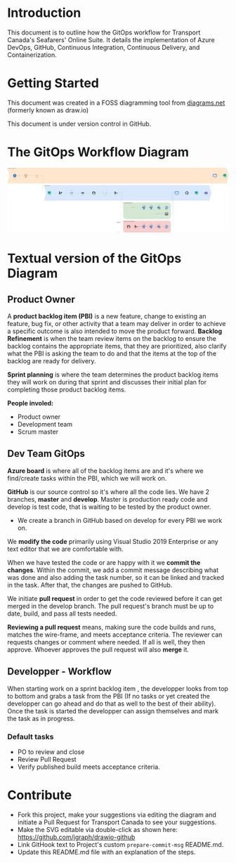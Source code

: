 # Introduction 

This document is to outline how the GitOps workflow for Transport Canada's Seafarers' Online Suite. It details the implementation of Azure DevOps, GitHub, Continuous Integration, Continuous Delivery, and Containerization.

# Getting Started

This document was created in a FOSS diagramming tool from [diagrams.net](https://app.diagrams.net/ "diagrams.net") (formerly known as draw.io)

This document is under version control in GitHub.

# The GitOps Workflow Diagram

<img src="./GitOps.svg">

# Textual version of the GitOps Diagram

## Product Owner
A **product backlog item (PBI)** is a new feature, change to existing an feature, bug fix, or other activity that a team may deliver in order to achieve a specific outcome is also intended to move the product forward.
**Backlog Refinement** is when the team review items on the backlog to ensure the backlog contains the appropriate items, that they are prioritized, also clarify what the PBI is asking the team to do and that the items at the top of the backlog are ready for delivery.

**Sprint planning** is where the team determines the product backlog items they will work on during that sprint and discusses their initial plan for completing those product backlog items.

**People involed:**
 - Product owner
 - Development team
 - Scrum master

## Dev Team GitOps

**Azure board** is where all of the backlog items are and it's where we find/create tasks within the PBI, which we will work on.

**GitHub** is our source control so it's where all the code lies. We have 2 branches, **master** and **develop**. Master is production ready code and develop is test code, that is waiting to be tested by the product owner.
- We create a branch in GitHub based on develop for every PBI we work on.

We **modify the code** primarily using Visual Studio 2019 Enterprise or any text editor that we are comfortable with.

When we have tested the code or are happy with it we **commit the changes**. Within the commit, we add a commit message describing what was done and also adding the task number, so it can be linked and tracked in the task. After that, the changes are pushed to GitHub.

We initiate **pull request** in order to get the code reviewed before it can get merged in the develop branch. The pull request's branch must be up to date, build, and pass all tests needed.

**Reviewing a pull request** means, making sure the code builds and runs, matches the wire-frame, and meets acceptance criteria. The reviewer can requests changes or comment where needed. If all is well, they then approve.
Whoever approves the pull request will also **merge** it.

## Developper - Workflow

When starting work on a sprint backlog item , the developper looks from top to bottom and grabs a task from the PBI (If no tasks or yet created the developper can go ahead and do that as well to the best of their ability). Once the task is started the developper can assign themselves and mark the task as in progress.   

### Default tasks
- PO to review and close
- Review Pull Request
- Verify published build meets acceptance criteria.


# Contribute
 - Fork this project, make your suggestions via editing the diagram and initiate a Pull Request for Transport Canada to see your suggestions.
 - Make the SVG editable via double-click as shown here: https://github.com/jgraph/drawio-github
 - Link GitHook text to Project's custom `prepare-commit-msg` README.md.
 - Update this README.md file with an explanation of the steps.


